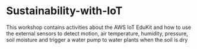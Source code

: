 # Sustainability-with-IoT
This workshop contains activities about the AWS IoT EduKit and how to use the external sensors to detect motion, air temperature, humidity, pressure, soil moisture and trigger a water pump to water plants when the soil is dry
